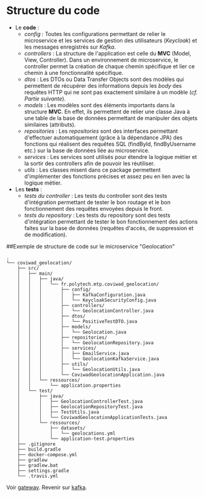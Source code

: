 ﻿# Structure du code
- Le **code** : 
	- *config* : Toutes les configurations permettant de relier le microservice et les services de gestion des utilisateurs (*Keycloak*) et les messages enregistrés sur *Kafka*.
	- *controllers* : La structure de l'application est celle du **MVC** (Model, View, Controller). Dans un environnement de microservice, le controller permet la création de chaque chemin spécifique et lier ce chemin à une fonctionnalité spécifique.
	- *dtos* : Les DTOs ou Data Transfer Objects sont des modèles qui permettent de récupérer des informations depuis les *body* des requêtes HTTP qui ne sont pas exactement similaire à un modèle (*cf. Partie suivante*).
	- *models* : Les modèles sont des éléments importants dans la structure **MVC**. En effet, ils permettent de relier une classe Java à une table de la base de données permettant de manipuler des objets similaires (attributs).
	- *repositories* : Les *repositories* sont des interfaces permettant d'effectuer automatiquement (grâce à la dépendance JPA) des fonctions qui réalisent des requêtes SQL (findById, findByUsername etc.) sur la base de données liée au microservice.
	- *services* : Les services sont utilisés pour étendre la logique métier et la sortir des controllers afin de pouvoir les réutiliser.
	- *utils* : Les classes misent dans ce package permettent d'implémenter des fonctions précises et assez peu en lien avec la logique métier.
- Les **tests** : 
	- *tests du controller* : Les tests du controller sont des tests d'intégration permettant de tester le bon routage et le bon fonctionnement des requêtes envoyées depuis le front.
	- *tests du repository* : Les tests du repository sont des tests d'intégration permettant de tester le bon fonctionnement des actions faites sur la base de données (requêtes d'accès, de suppression et de modification).

##Exemple de structure de code sur le microservice "Geolocation"
```
.
└── coviwad_geolocation/
    ├── src/
    │   ├── main/
    │   │   ├── java/
    │   │   │   └── fr.polytech.mtp.coviwad_geolocation/
    │   │   │       ├── config/
    │   │   │       │   ├── KafkaConfiguration.java
    │   │   │       │   └── KeycloakSecurityConfig.java
    │   │   │       ├── controllers/
    │   │   │       │   └── GeolocationController.java
    │   │   │       ├── dtos/
    │   │   │       │   └── PositiveTestDTO.java
    │   │   │       ├── models/
    │   │   │       │   └── Geolocation.java
    │   │   │       ├── repositories/
    │   │   │       │   └── GeolocationRepository.java
    │   │   │       ├── services/
    │   │   │       │   ├── EmailService.java
    │   │   │       │   └── GeolocationKafkaService.java
    │   │   │       ├── utils/
    │   │   │       │   └── GeolocationUtils.java
    │   │   │       └── CoviwadGeolocationApplication.java
    │   │   └── ressources/
    │   │       └── application.properties
    │   └── test/
    │       ├── java/
    │       │   ├── GeolocationControllerTest.java
    │       │   ├── GeolocationRepositoryTest.java
    │       │   ├── TestUtils.java
    │       │   └── CoviwadGeolocationApplicationTests.java
    │       └── ressources/
    │           ├── datasets/
    │           │   └── geolocations.yml
    │           └── application-test.properties
    ├── .gitignore
    ├── build.gradle
    ├── docker-compose.yml
    ├── gradlew
    ├── gradlew.bat
    ├── settings.gradle
    └── .travis.yml
```


Voir [gateway](/gateway).
Revenir sur [kafka](/kafka).